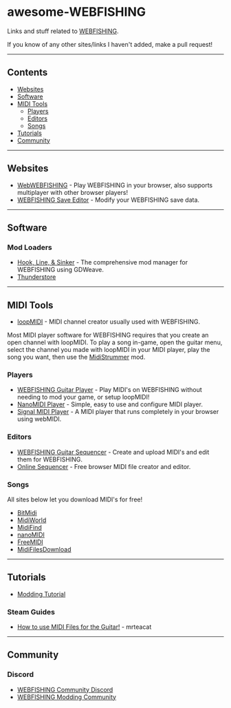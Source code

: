 # awesome-WEBFISHING
Links and stuff related to [WEBFISHING](https://store.steampowered.com/app/3146520/WEBFISHING/).

If you know of any other sites/links I haven't added, make a pull request!

--------------------

## Contents
- [Websites](#websites)
- [Software](#software)
- [MIDI Tools](#midi-tools)
  - [Players](#players)
  - [Editors](#editors)
  - [Songs](#songs)
- [Tutorials](#tutorials)
- [Community](#community)

--------------------

## Websites
- [WebWEBFISHING](https://webwebfishing.notnite.com/) - Play WEBFISHING in your browser, also supports multiplayer with other browser players!
- [WEBFISHING Save Editor](https://notnite.github.io/webfishing-save-editor/) - Modify your WEBFISHING save data.

--------------------

## Software
### Mod Loaders
- [Hook, Line, & Sinker](https://hooklinesinker.lol/) - The comprehensive mod manager for WEBFISHING using GDWeave.
- [Thunderstore](https://thunderstore.io/c/webfishing/)

--------------------

## MIDI Tools
  - [loopMIDI](https://www.tobias-erichsen.de/software/loopmidi.html) - MIDI channel creator usually used with WEBFISHING.

Most MIDI player software for WEBFISHING requires that you create an open channel with loopMIDI. To play a song in-game, open the guitar menu, select the channel you made with loopMIDI in your MIDI player, play the song you want, then use the [MidiStrummer](https://github.com/puppy-girl/MidiStrummer) mod.

### Players
  - [WEBFISHING Guitar Player](https://github.com/KevAquila/WEBFISHING-Guitar-Player/) - Play MIDI's on WEBFISHING without needing to mod your game, or setup loopMIDI!
  - [NanoMIDI Player](https://github.com/NotHammer043/nanoMIDIPlayer) - Simple, easy to use and configure MIDI player.
  - [Signal MIDI Player](https://signal.vercel.app/edit) - A MIDI player that runs completely in your browser using webMIDI.
### Editors
  - [WEBFISHING Guitar Sequencer](https://webfishing-guitar.com/) - Create and upload MIDI's and edit them for WEBFISHING.
  - [Online Sequencer](https://onlinesequencer.net/) - Free browser MIDI file creator and editor.
### Songs
All sites below let you download MIDI's for free!
  - [BitMidi](https://bitmidi.com/)
  - [MidiWorld](https://www.midiworld.com/files/)
  - [MidiFind](https://midifind.com/)
  - [nanoMIDI](https://nanomidi.net/)
  - [FreeMIDI](https://freemidi.org/)
  - [MidiFilesDownload](https://midifilesdownload.com/modules/wfdownloads/)

--------------------

## Tutorials
- [Modding Tutorial](https://notnite.github.io/webfishing-mod-wiki/)
### Steam Guides
  - [How to use MIDI Files for the Guitar!](https://steamcommunity.com/sharedfiles/filedetails/?id=3352573634&searchtext=midi) - mrteacat

--------------------

## Community
### Discord
- [WEBFISHING Community Discord](https://discord.com/invite/webfishers)
- [WEBFISHING Modding Community](https://discord.com/invite/webfishingmods)
